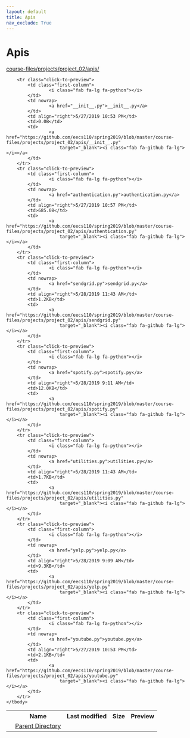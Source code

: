 ```yaml
---
layout: default
title: Apis
nav_exclude: True
---
```


# Apis

[course-files/projects/project_02/apis/](.)

<table class="tbl-files">
    <tbody>
        <tr>
            <th valign="top"></th>
            <th>Name</th>
            <th>Last modified</th>
            <th>Size</th>
            <th>Preview</th>
        </tr>
        <tr>
            <td valign="top">
                <i class="fa fa-folder-open"></i>
            </td>
            <td><a href="../">Parent Directory</a></td>
            <td>&nbsp;</td>
            <td>&nbsp;</td>
            <td>&nbsp;</td>
        </tr>

        <tr class="click-to-preview">
            <td class="first-column">
                    <i class="fab fa-lg fa-python"></i>
            </td>
            <td nowrap>
                    <a href="__init__.py">__init__.py</a>
            </td>
            <td align="right">5/27/2019 10:53 PM</td>
            <td>0.0B</td>
            <td>
                    <a href="https://github.com/eecs110/spring2019/blob/master/course-files/projects/project_02/apis/__init__.py"
                        target="_blank"><i class="fab fa-github fa-lg"></i></a>
            </td>
        </tr>
        <tr class="click-to-preview">
            <td class="first-column">
                    <i class="fab fa-lg fa-python"></i>
            </td>
            <td nowrap>
                    <a href="authentication.py">authentication.py</a>
            </td>
            <td align="right">5/27/2019 10:57 PM</td>
            <td>685.0B</td>
            <td>
                    <a href="https://github.com/eecs110/spring2019/blob/master/course-files/projects/project_02/apis/authentication.py"
                        target="_blank"><i class="fab fa-github fa-lg"></i></a>
            </td>
        </tr>
        <tr class="click-to-preview">
            <td class="first-column">
                    <i class="fab fa-lg fa-python"></i>
            </td>
            <td nowrap>
                    <a href="sendgrid.py">sendgrid.py</a>
            </td>
            <td align="right">5/28/2019 11:43 AM</td>
            <td>1.2KB</td>
            <td>
                    <a href="https://github.com/eecs110/spring2019/blob/master/course-files/projects/project_02/apis/sendgrid.py"
                        target="_blank"><i class="fab fa-github fa-lg"></i></a>
            </td>
        </tr>
        <tr class="click-to-preview">
            <td class="first-column">
                    <i class="fab fa-lg fa-python"></i>
            </td>
            <td nowrap>
                    <a href="spotify.py">spotify.py</a>
            </td>
            <td align="right">5/28/2019 9:11 AM</td>
            <td>12.0KB</td>
            <td>
                    <a href="https://github.com/eecs110/spring2019/blob/master/course-files/projects/project_02/apis/spotify.py"
                        target="_blank"><i class="fab fa-github fa-lg"></i></a>
            </td>
        </tr>
        <tr class="click-to-preview">
            <td class="first-column">
                    <i class="fab fa-lg fa-python"></i>
            </td>
            <td nowrap>
                    <a href="utilities.py">utilities.py</a>
            </td>
            <td align="right">5/28/2019 11:43 AM</td>
            <td>1.7KB</td>
            <td>
                    <a href="https://github.com/eecs110/spring2019/blob/master/course-files/projects/project_02/apis/utilities.py"
                        target="_blank"><i class="fab fa-github fa-lg"></i></a>
            </td>
        </tr>
        <tr class="click-to-preview">
            <td class="first-column">
                    <i class="fab fa-lg fa-python"></i>
            </td>
            <td nowrap>
                    <a href="yelp.py">yelp.py</a>
            </td>
            <td align="right">5/28/2019 9:09 AM</td>
            <td>9.3KB</td>
            <td>
                    <a href="https://github.com/eecs110/spring2019/blob/master/course-files/projects/project_02/apis/yelp.py"
                        target="_blank"><i class="fab fa-github fa-lg"></i></a>
            </td>
        </tr>
        <tr class="click-to-preview">
            <td class="first-column">
                    <i class="fab fa-lg fa-python"></i>
            </td>
            <td nowrap>
                    <a href="youtube.py">youtube.py</a>
            </td>
            <td align="right">5/27/2019 10:53 PM</td>
            <td>2.1KB</td>
            <td>
                    <a href="https://github.com/eecs110/spring2019/blob/master/course-files/projects/project_02/apis/youtube.py"
                        target="_blank"><i class="fab fa-github fa-lg"></i></a>
            </td>
        </tr>
    </tbody>
</table>

